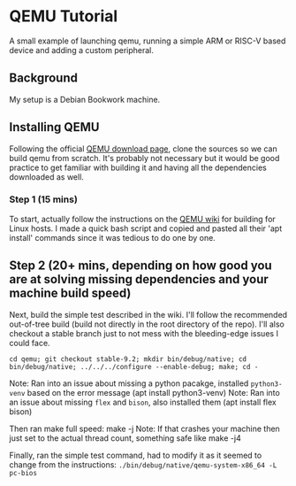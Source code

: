 # QEMU Tutorial
A small example of launching qemu, running a simple ARM or RISC-V based device and adding a custom peripheral.

## Background
My setup is a Debian Bookwork machine.

## Installing QEMU
Following the official [QEMU download page](https://www.qemu.org/download/), clone the sources so we can build qemu from scratch. It's probably not necessary but it would be good practice to get familiar with building it and having all the dependencies downloaded as well.

### Step 1 (15 mins)
To start, actually follow the instructions on the [QEMU wiki](https://wiki.qemu.org/Hosts/Linux) for building for Linux hosts. I made a quick bash script and copied and pasted all their 'apt install' commands since it was tedious to do one by one.

## Step 2 (20+ mins, depending on how good you are at solving missing dependencies and your machine build speed)
Next, build the simple test described in the wiki. I'll follow the recommended out-of-tree build (build not directly in the root directory of the repo). I'll also checkout a stable branch just to not mess with the bleeding-edge issues I could face.

```
cd qemu; git checkout stable-9.2; mkdir bin/debug/native; cd bin/debug/native; ../../../configure --enable-debug; make; cd -
```
Note: Ran into an issue about missing a python pacakge, installed `python3-venv` based on the error message (apt install python3-venv)
Note: Ran into an issue about missing `flex` and `bison`, also installed them (apt install flex bison)

Then ran make full speed: make -j
Note: If that crashes your machine then just set to the actual thread count, something safe like make -j4

Finally, ran the simple test command, had to modify it as it seemed to change from the instructions: `./bin/debug/native/qemu-system-x86_64 -L pc-bios`

